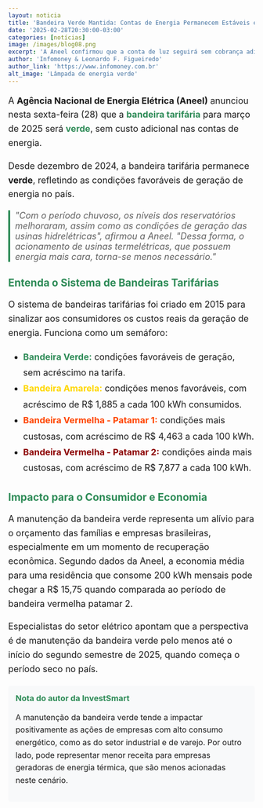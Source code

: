 ```yaml
---
layout: noticia
title: 'Bandeira Verde Mantida: Contas de Energia Permanecem Estáveis em Março, Diz Aneel'
date: '2025-02-28T20:30:00-03:00'
categories: [notícias]
image: /images/blog08.png
excerpt: 'A Aneel confirmou que a conta de luz seguirá sem cobrança adicional em março, mantendo a bandeira tarifária verde devido às boas condições de geração de energia no país.'
author: 'Infomoney & Leonardo F. Figueiredo'
author_link: 'https://www.infomoney.com.br'
alt_image: 'Lâmpada de energia verde'
---
```


<p style="font-size: 18px; line-height: 1.6;">
  A <strong>Agência Nacional de Energia Elétrica (Aneel)</strong> anunciou nesta sexta-feira (28) que a
  <span style="color: #2E8B57; font-weight: bold;">bandeira tarifária</span> para março de 2025 será
  <span style="color: #2E8B57; font-weight: bold;">verde</span>, sem custo adicional nas contas de energia.
</p>

<p style="font-size: 18px; line-height: 1.6;">
  Desde dezembro de 2024, a bandeira tarifária permanece <strong>verde</strong>, refletindo as condições
  favoráveis de geração de energia no país.
</p>

<blockquote style="font-size: 18px; font-style: italic; border-left: 4px solid #2E8B57; padding-left: 10px; margin-left: 0;">
  "Com o período chuvoso, os níveis dos reservatórios melhoraram, assim como as condições de geração das
  usinas hidrelétricas", afirmou a Aneel. "Dessa forma, o acionamento de usinas termelétricas, que possuem
  energia mais cara, torna-se menos necessário."
</blockquote>

<h2 style="color: #2E8B57; margin-top: 30px;">Entenda o Sistema de Bandeiras Tarifárias</h2>

<p style="font-size: 18px; line-height: 1.6;">
  O sistema de bandeiras tarifárias foi criado em 2015 para sinalizar aos consumidores os custos reais da geração de energia. Funciona como um semáforo:
</p>

<ul style="font-size: 18px; line-height: 1.8;">
  <li><span style="color: #2E8B57; font-weight: bold;">Bandeira Verde:</span> condições favoráveis de geração, sem acréscimo na tarifa.</li>
  <li><span style="color: #FFD700; font-weight: bold;">Bandeira Amarela:</span> condições menos favoráveis, com acréscimo de R$ 1,885 a cada 100 kWh consumidos.</li>
  <li><span style="color: #FF4500; font-weight: bold;">Bandeira Vermelha - Patamar 1:</span> condições mais custosas, com acréscimo de R$ 4,463 a cada 100 kWh.</li>
  <li><span style="color: #8B0000; font-weight: bold;">Bandeira Vermelha - Patamar 2:</span> condições ainda mais custosas, com acréscimo de R$ 7,877 a cada 100 kWh.</li>
</ul>

<h2 style="color: #2E8B57; margin-top: 30px;">Impacto para o Consumidor e Economia</h2>

<p style="font-size: 18px; line-height: 1.6;">
  A manutenção da bandeira verde representa um alívio para o orçamento das famílias e empresas brasileiras, especialmente em um momento de recuperação econômica. Segundo dados da Aneel, a economia média para uma residência que consome 200 kWh mensais pode chegar a R$ 15,75 quando comparada ao período de bandeira vermelha patamar 2.
</p>

<p style="font-size: 18px; line-height: 1.6;">
  Especialistas do setor elétrico apontam que a perspectiva é de manutenção da bandeira verde pelo menos até o início do segundo semestre de 2025, quando começa o período seco no país.
</p>

<div style="background-color: #f8f9fa; padding: 15px; border-radius: 5px; margin: 20px 0;">
  <h3 style="color: #2E8B57; margin-top: 0;">Nota do autor da InvestSmart</h3>
  <p style="font-size: 16px; line-height: 1.6;">
    A manutenção da bandeira verde tende a impactar positivamente as ações de empresas com alto consumo energético, como as do setor industrial e de varejo. Por outro lado, pode representar menor receita para empresas geradoras de energia térmica, que são menos acionadas neste cenário.
  </p>
</div>
